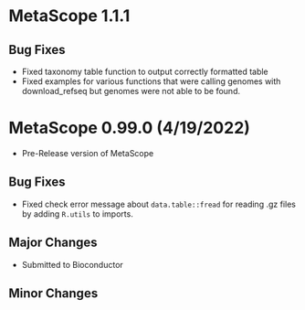 # MetaScope 1.1.1

## Bug Fixes
* Fixed taxonomy table function to output correctly formatted table
* Fixed examples for various functions that were calling genomes with download_refseq but genomes were not able to be found.

# MetaScope 0.99.0 (4/19/2022)

* Pre-Release version of MetaScope

## Bug Fixes
* Fixed check error message about `data.table::fread` for reading .gz files by adding `R.utils` to imports.

## Major Changes
* Submitted to Bioconductor

## Minor Changes
